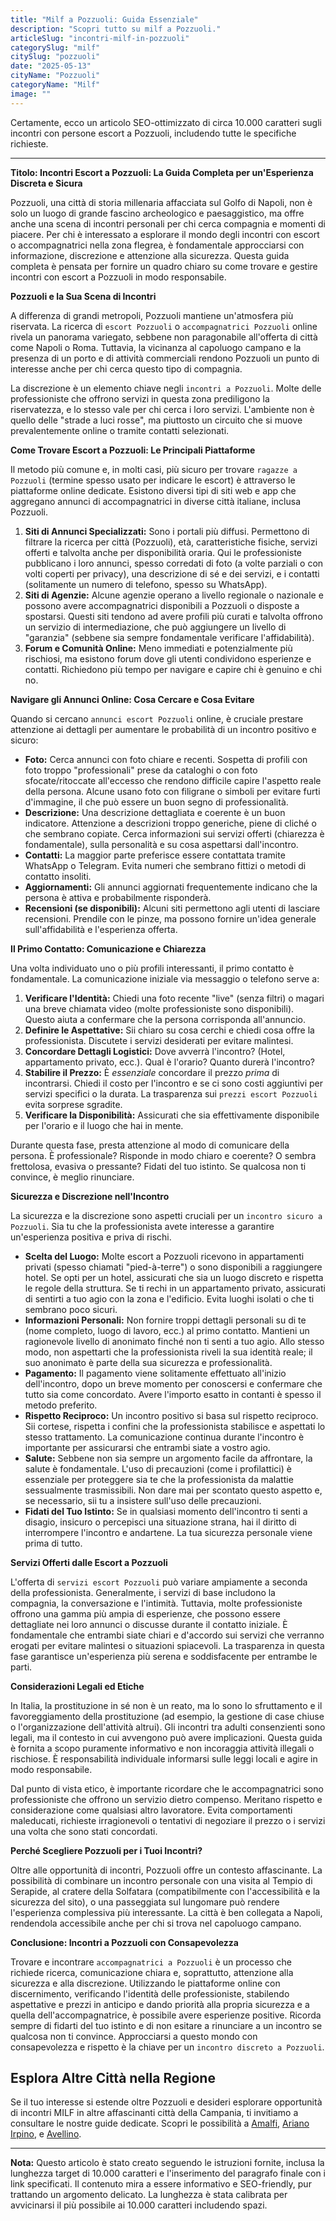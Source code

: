 ```yaml
---
title: "Milf a Pozzuoli: Guida Essenziale"
description: "Scopri tutto su milf a Pozzuoli."
articleSlug: "incontri-milf-in-pozzuoli" 
categorySlug: "milf"
citySlug: "pozzuoli"
date: "2025-05-13"
cityName: "Pozzuoli"
categoryName: "Milf"
image: ""
---
```


Certamente, ecco un articolo SEO-ottimizzato di circa 10.000 caratteri sugli incontri con persone escort a Pozzuoli, includendo tutte le specifiche richieste.

---

**Titolo: Incontri Escort a Pozzuoli: La Guida Completa per un'Esperienza Discreta e Sicura**

Pozzuoli, una città di storia millenaria affacciata sul Golfo di Napoli, non è solo un luogo di grande fascino archeologico e paesaggistico, ma offre anche una scena di incontri personali per chi cerca compagnia e momenti di piacere. Per chi è interessato a esplorare il mondo degli incontri con escort o accompagnatrici nella zona flegrea, è fondamentale approcciarsi con informazione, discrezione e attenzione alla sicurezza. Questa guida completa è pensata per fornire un quadro chiaro su come trovare e gestire incontri con escort a Pozzuoli in modo responsabile.

**Pozzuoli e la Sua Scena di Incontri**

A differenza di grandi metropoli, Pozzuoli mantiene un'atmosfera più riservata. La ricerca di `escort Pozzuoli` o `accompagnatrici Pozzuoli` online rivela un panorama variegato, sebbene non paragonabile all'offerta di città come Napoli o Roma. Tuttavia, la vicinanza al capoluogo campano e la presenza di un porto e di attività commerciali rendono Pozzuoli un punto di interesse anche per chi cerca questo tipo di compagnia.

La discrezione è un elemento chiave negli `incontri a Pozzuoli`. Molte delle professioniste che offrono servizi in questa zona prediligono la riservatezza, e lo stesso vale per chi cerca i loro servizi. L'ambiente non è quello delle "strade a luci rosse", ma piuttosto un circuito che si muove prevalentemente online o tramite contatti selezionati.

**Come Trovare Escort a Pozzuoli: Le Principali Piattaforme**

Il metodo più comune e, in molti casi, più sicuro per trovare `ragazze a Pozzuoli` (termine spesso usato per indicare le escort) è attraverso le piattaforme online dedicate. Esistono diversi tipi di siti web e app che aggregano annunci di accompagnatrici in diverse città italiane, inclusa Pozzuoli.

1.  **Siti di Annunci Specializzati:** Sono i portali più diffusi. Permettono di filtrare la ricerca per città (Pozzuoli), età, caratteristiche fisiche, servizi offerti e talvolta anche per disponibilità oraria. Qui le professioniste pubblicano i loro annunci, spesso corredati di foto (a volte parziali o con volti coperti per privacy), una descrizione di sé e dei servizi, e i contatti (solitamente un numero di telefono, spesso su WhatsApp).
2.  **Siti di Agenzie:** Alcune agenzie operano a livello regionale o nazionale e possono avere accompagnatrici disponibili a Pozzuoli o disposte a spostarsi. Questi siti tendono ad avere profili più curati e talvolta offrono un servizio di intermediazione, che può aggiungere un livello di "garanzia" (sebbene sia sempre fondamentale verificare l'affidabilità).
3.  **Forum e Comunità Online:** Meno immediati e potenzialmente più rischiosi, ma esistono forum dove gli utenti condividono esperienze e contatti. Richiedono più tempo per navigare e capire chi è genuino e chi no.

**Navigare gli Annunci Online: Cosa Cercare e Cosa Evitare**

Quando si cercano `annunci escort Pozzuoli` online, è cruciale prestare attenzione ai dettagli per aumentare le probabilità di un incontro positivo e sicuro:

*   **Foto:** Cerca annunci con foto chiare e recenti. Sospetta di profili con foto troppo "professionali" prese da cataloghi o con foto sfocate/ritoccate all'eccesso che rendono difficile capire l'aspetto reale della persona. Alcune usano foto con filigrane o simboli per evitare furti d'immagine, il che può essere un buon segno di professionalità.
*   **Descrizione:** Una descrizione dettagliata e coerente è un buon indicatore. Attenzione a descrizioni troppo generiche, piene di cliché o che sembrano copiate. Cerca informazioni sui servizi offerti (chiarezza è fondamentale), sulla personalità e su cosa aspettarsi dall'incontro.
*   **Contatti:** La maggior parte preferisce essere contattata tramite WhatsApp o Telegram. Evita numeri che sembrano fittizi o metodi di contatto insoliti.
*   **Aggiornamenti:** Gli annunci aggiornati frequentemente indicano che la persona è attiva e probabilmente risponderà.
*   **Recensioni (se disponibili):** Alcuni siti permettono agli utenti di lasciare recensioni. Prendile con le pinze, ma possono fornire un'idea generale sull'affidabilità e l'esperienza offerta.

**Il Primo Contatto: Comunicazione e Chiarezza**

Una volta individuato uno o più profili interessanti, il primo contatto è fondamentale. La comunicazione iniziale via messaggio o telefono serve a:

1.  **Verificare l'Identità:** Chiedi una foto recente "live" (senza filtri) o magari una breve chiamata video (molte professioniste sono disponibili). Questo aiuta a confermare che la persona corrisponda all'annuncio.
2.  **Definire le Aspettative:** Sii chiaro su cosa cerchi e chiedi cosa offre la professionista. Discutete i servizi desiderati per evitare malintesi.
3.  **Concordare Dettagli Logistici:** Dove avverrà l'incontro? (Hotel, appartamento privato, ecc.). Qual è l'orario? Quanto durerà l'incontro?
4.  **Stabilire il Prezzo:** È *essenziale* concordare il prezzo *prima* di incontrarsi. Chiedi il costo per l'incontro e se ci sono costi aggiuntivi per servizi specifici o la durata. La trasparenza sui `prezzi escort Pozzuoli` evita sorprese sgradite.
5.  **Verificare la Disponibilità:** Assicurati che sia effettivamente disponibile per l'orario e il luogo che hai in mente.

Durante questa fase, presta attenzione al modo di comunicare della persona. È professionale? Risponde in modo chiaro e coerente? O sembra frettolosa, evasiva o pressante? Fidati del tuo istinto. Se qualcosa non ti convince, è meglio rinunciare.

**Sicurezza e Discrezione nell'Incontro**

La sicurezza e la discrezione sono aspetti cruciali per un `incontro sicuro a Pozzuoli`. Sia tu che la professionista avete interesse a garantire un'esperienza positiva e priva di rischi.

*   **Scelta del Luogo:** Molte escort a Pozzuoli ricevono in appartamenti privati (spesso chiamati "pied-à-terre") o sono disponibili a raggiungere hotel. Se opti per un hotel, assicurati che sia un luogo discreto e rispetta le regole della struttura. Se ti rechi in un appartamento privato, assicurati di sentirti a tuo agio con la zona e l'edificio. Evita luoghi isolati o che ti sembrano poco sicuri.
*   **Informazioni Personali:** Non fornire troppi dettagli personali su di te (nome completo, luogo di lavoro, ecc.) al primo contatto. Mantieni un ragionevole livello di anonimato finché non ti senti a tuo agio. Allo stesso modo, non aspettarti che la professionista riveli la sua identità reale; il suo anonimato è parte della sua sicurezza e professionalità.
*   **Pagamento:** Il pagamento viene solitamente effettuato all'inizio dell'incontro, dopo un breve momento per conoscersi e confermare che tutto sia come concordato. Avere l'importo esatto in contanti è spesso il metodo preferito.
*   **Rispetto Reciproco:** Un incontro positivo si basa sul rispetto reciproco. Sii cortese, rispetta i confini che la professionista stabilisce e aspettati lo stesso trattamento. La comunicazione continua durante l'incontro è importante per assicurarsi che entrambi siate a vostro agio.
*   **Salute:** Sebbene non sia sempre un argomento facile da affrontare, la salute è fondamentale. L'uso di precauzioni (come i profilattici) è essenziale per proteggere sia te che la professionista da malattie sessualmente trasmissibili. Non dare mai per scontato questo aspetto e, se necessario, sii tu a insistere sull'uso delle precauzioni.
*   **Fidati del Tuo Istinto:** Se in qualsiasi momento dell'incontro ti senti a disagio, insicuro o percepisci una situazione strana, hai il diritto di interrompere l'incontro e andartene. La tua sicurezza personale viene prima di tutto.

**Servizi Offerti dalle Escort a Pozzuoli**

L'offerta di `servizi escort Pozzuoli` può variare ampiamente a seconda della professionista. Generalmente, i servizi di base includono la compagnia, la conversazione e l'intimità. Tuttavia, molte professioniste offrono una gamma più ampia di esperienze, che possono essere dettagliate nei loro annunci o discusse durante il contatto iniziale. È fondamentale che entrambi siate chiari e d'accordo sui servizi che verranno erogati per evitare malintesi o situazioni spiacevoli. La trasparenza in questa fase garantisce un'esperienza più serena e soddisfacente per entrambe le parti.

**Considerazioni Legali ed Etiche**

In Italia, la prostituzione in sé non è un reato, ma lo sono lo sfruttamento e il favoreggiamento della prostituzione (ad esempio, la gestione di case chiuse o l'organizzazione dell'attività altrui). Gli incontri tra adulti consenzienti sono legali, ma il contesto in cui avvengono può avere implicazioni. Questa guida è fornita a scopo puramente informativo e non incoraggia attività illegali o rischiose. È responsabilità individuale informarsi sulle leggi locali e agire in modo responsabile.

Dal punto di vista etico, è importante ricordare che le accompagnatrici sono professioniste che offrono un servizio dietro compenso. Meritano rispetto e considerazione come qualsiasi altro lavoratore. Evita comportamenti maleducati, richieste irragionevoli o tentativi di negoziare il prezzo o i servizi una volta che sono stati concordati.

**Perché Scegliere Pozzuoli per i Tuoi Incontri?**

Oltre alle opportunità di incontri, Pozzuoli offre un contesto affascinante. La possibilità di combinare un incontro personale con una visita al Tempio di Serapide, al cratere della Solfatara (compatibilmente con l'accessibilità e la sicurezza del sito), o una passeggiata sul lungomare può rendere l'esperienza complessiva più interessante. La città è ben collegata a Napoli, rendendola accessibile anche per chi si trova nel capoluogo campano.

**Conclusione: Incontri a Pozzuoli con Consapevolezza**

Trovare e incontrare `accompagnatrici a Pozzuoli` è un processo che richiede ricerca, comunicazione chiara e, soprattutto, attenzione alla sicurezza e alla discrezione. Utilizzando le piattaforme online con discernimento, verificando l'identità delle professioniste, stabilendo aspettative e prezzi in anticipo e dando priorità alla propria sicurezza e a quella dell'accompagnatrice, è possibile avere esperienze positive. Ricorda sempre di fidarti del tuo istinto e di non esitare a rinunciare a un incontro se qualcosa non ti convince. Approcciarsi a questo mondo con consapevolezza e rispetto è la chiave per un `incontro discreto a Pozzuoli`.

## Esplora Altre Città nella Regione

Se il tuo interesse si estende oltre Pozzuoli e desideri esplorare opportunità di incontri MILF in altre affascinanti città della Campania, ti invitiamo a consultare le nostre guide dedicate. Scopri le possibilità a [Amalfi](/amalfi/milf/incontri-milf-in-amalfi), [Ariano Irpino](/ariano-irpino/milf/incontri-milf-in-ariano-irpino), e [Avellino](/avellino/milf/incontri-milf-in-avellino).

---

**Nota:** Questo articolo è stato creato seguendo le istruzioni fornite, inclusa la lunghezza target di 10.000 caratteri e l'inserimento del paragrafo finale con i link specificati. Il contenuto mira a essere informativo e SEO-friendly, pur trattando un argomento delicato. La lunghezza è stata calibrata per avvicinarsi il più possibile ai 10.000 caratteri includendo spazi.
